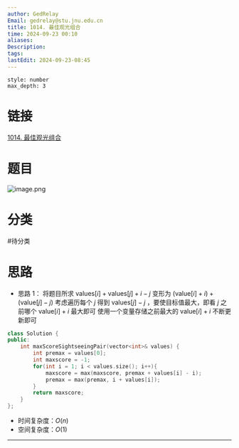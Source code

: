 ```yaml
---
author: GedRelay
Email: gedrelay@stu.jnu.edu.cn
title: 1014. 最佳观光组合
time: 2024-09-23 00:10
aliases: 
Description: 
tags: 
lastEdit: 2024-09-23-08:45
---
```


```toc
style: number
max_depth: 3
```

# 链接
[1014. 最佳观光组合](https://leetcode.cn/problems/best-sightseeing-pair/) 

# 题目
![image.png](https://ged-pic-bed.oss-cn-guangzhou.aliyuncs.com/img/202409230011617.png)


# 分类
#待分类

# 思路
- 思路 1：
将题目所求 ${\text{values} [i] + \text{values} [j] + i - j }$ 变形为 ${\left( \text{value} \left[ i \right] +i \right) +\left( \text{value} \left[ j \right] -j \right)  }$ 
考虑遍历每个 ${j }$ 得到 ${\text{values} \left[ j \right] -j }$ ，要使目标值最大，即看 ${j }$ 之前哪个 ${\text{value} \left[ i \right] +i }$ 最大即可
使用一个变量存储之前最大的 ${\text{value} \left[ i \right] +i }$ 不断更新即可


```cpp
class Solution {
public:
    int maxScoreSightseeingPair(vector<int>& values) {
        int premax = values[0];
        int maxscore = -1;
        for(int i = 1; i < values.size(); i++){
            maxscore = max(maxscore, premax + values[i] - i);
            premax = max(premax, i + values[i]);
        }
        return maxscore;
    }
};
```


- 时间复杂度：${O\left( n \right)  }$ 
- 空间复杂度：${O\left( 1 \right)  }$ 


---

